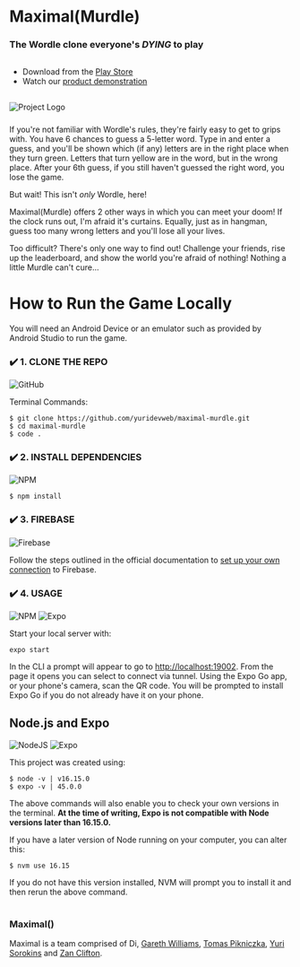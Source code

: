 # Maximal(Murdle)

### The Wordle clone everyone's _DYING_ to play

##
- Download from the [Play Store](https://play.google.com/store/apps/details?id=com.maximal.maximalMurdle)
- Watch our [product demonstration](https://youtu.be/mv_5oD6CgLU)
##

![Project Logo](https://github.com/yuridevweb/maximal-murdle/blob/main/assets/murdle-logo.png)

###

If you're not familiar with Wordle's rules, they're fairly easy to get to grips with. You have 6 chances to guess a 5-letter word. Type in and enter a guess, and you'll be shown which (if any) letters are in the right place when they turn green. Letters that turn yellow are in the word, but in the wrong place. After your 6th guess, if you still haven't guessed the right word, you lose the game.

But wait! This isn't _only_ Wordle, here!

Maximal(Murdle) offers 2 other ways in which you can meet your doom! If the clock runs out, I'm afraid it's curtains. Equally, just as in hangman, guess too many wrong letters and you'll lose all your lives.

Too difficult? There's only one way to find out! Challenge your friends, rise up the leaderboard, and show the world you're afraid of nothing! Nothing a little Murdle can't cure...

# How to Run the Game Locally

You will need an Android Device or an emulator such as provided by Android Studio to run the game.

### ✔️ 1. CLONE THE REPO

![GitHub](https://img.shields.io/badge/github-%23121011.svg?style=for-the-badge&logo=github&logoColor=white)

Terminal Commands:

```
$ git clone https://github.com/yuridevweb/maximal-murdle.git
$ cd maximal-murdle
$ code .
```

### ✔️ 2. INSTALL DEPENDENCIES

![NPM](https://img.shields.io/badge/NPM-%23000000.svg?style=for-the-badge&logo=npm&logoColor=white)

```
$ npm install
```

### ✔️ 3. FIREBASE

![Firebase](https://img.shields.io/badge/firebase-%23039BE5.svg?style=for-the-badge&logo=firebase)

Follow the steps outlined in the official documentation to [set up your own connection](https://firebase.google.com/docs/auth/web/start) to Firebase.

### ✔️ 4. USAGE

![NPM](https://img.shields.io/badge/NPM-%23000000.svg?style=for-the-badge&logo=npm&logoColor=white) ![Expo](https://img.shields.io/badge/expo-1C1E24?style=for-the-badge&logo=expo&logoColor=#D04A37)

Start your local server with:

```
expo start
```

In the CLI a prompt will appear to go to [http://localhost:19002](http://localhost:19002). From the page it opens you can select to connect via tunnel. Using the Expo Go app, or your phone's camera, scan the QR code. You will be prompted to install Expo Go if you do not already have it on your phone.

## Node.js and Expo

![NodeJS](https://img.shields.io/badge/node.js-6DA55F?style=for-the-badge&logo=node.js&logoColor=white) ![Expo](https://img.shields.io/badge/expo-1C1E24?style=for-the-badge&logo=expo&logoColor=#D04A37)

This project was created using:

```
$ node -v | v16.15.0
$ expo -v | 45.0.0
```

The above commands will also enable you to check your own versions in the terminal. **At the time of writing, Expo is not compatible with Node versions later than 16.15.0.**

If you have a later version of Node running on your computer, you can alter this:

```
$ nvm use 16.15
```

If you do not have this version installed, NVM will prompt you to install it and then rerun the above command.

#
### Maximal()

Maximal is a team comprised of Di, [Gareth Williams](https://github.com/garethrwilliams), [Tomas Pikniczka](https://github.com/piknik1979), [Yuri Sorokins](https://github.com/yuridevweb) and [Zan Clifton](https://github.com/ZanClifton).
